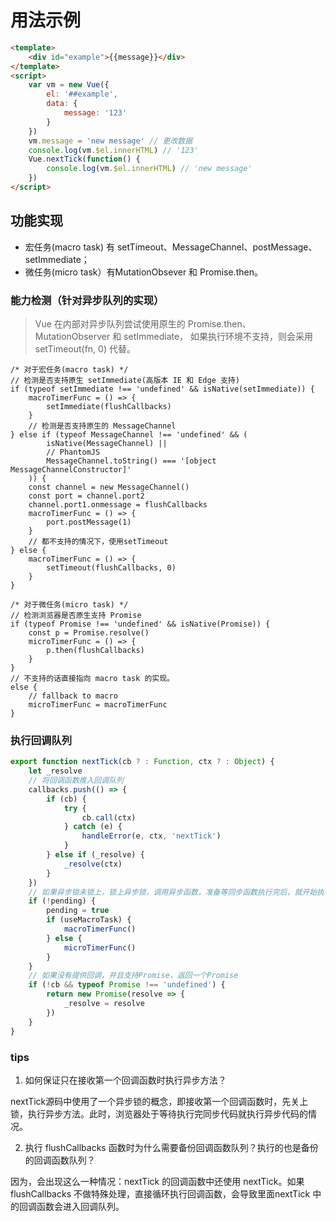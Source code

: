 # 用法示例

```html
<template>
    <div id="example">{{message}}</div>
</template>
<script>
    var vm = new Vue({
        el: '##example',
        data: {
            message: '123'
        }
    })
    vm.message = 'new message' // 更改数据
    console.log(vm.$el.innerHTML) // '123'
    Vue.nextTick(function() {
        console.log(vm.$el.innerHTML) // 'new message'
    })
</script>
```

## 功能实现

* 宏任务(macro task) 有 setTimeout、MessageChannel、postMessage、setImmediate；
* 微任务(micro task）有MutationObsever 和 Promise.then。

### 能力检测（针对异步队列的实现）

> Vue 在内部对异步队列尝试使用原生的 Promise.then、MutationObserver 和 setImmediate，
> 如果执行环境不支持，则会采用 setTimeout(fn, 0) 代替。

```JS
/* 对于宏任务(macro task) */
// 检测是否支持原生 setImmediate(高版本 IE 和 Edge 支持)
if (typeof setImmediate !== 'undefined' && isNative(setImmediate)) {
    macroTimerFunc = () => {
        setImmediate(flushCallbacks)
    }
    // 检测是否支持原生的 MessageChannel
} else if (typeof MessageChannel !== 'undefined' && (
        isNative(MessageChannel) ||
        // PhantomJS
        MessageChannel.toString() === '[object MessageChannelConstructor]'
    )) {
    const channel = new MessageChannel()
    const port = channel.port2
    channel.port1.onmessage = flushCallbacks
    macroTimerFunc = () => {
        port.postMessage(1)
    }
    // 都不支持的情况下，使用setTimeout
} else {
    macroTimerFunc = () => {
        setTimeout(flushCallbacks, 0)
    }
}

/* 对于微任务(micro task) */
// 检测浏览器是否原生支持 Promise
if (typeof Promise !== 'undefined' && isNative(Promise)) {
    const p = Promise.resolve()
    microTimerFunc = () => {
        p.then(flushCallbacks)
    }
}
// 不支持的话直接指向 macro task 的实现。
else {
    // fallback to macro
    microTimerFunc = macroTimerFunc
}
```

### 执行回调队列

```js
export function nextTick(cb ? : Function, ctx ? : Object) {
    let _resolve
    // 将回调函数推入回调队列
    callbacks.push(() => {
        if (cb) {
            try {
                cb.call(ctx)
            } catch (e) {
                handleError(e, ctx, 'nextTick')
            }
        } else if (_resolve) {
            _resolve(ctx)
        }
    })
    // 如果异步锁未锁上，锁上异步锁，调用异步函数，准备等同步函数执行完后，就开始执行回调函数队列
    if (!pending) {
        pending = true
        if (useMacroTask) {
            macroTimerFunc()
        } else {
            microTimerFunc()
        }
    }
    // 如果没有提供回调，并且支持Promise，返回一个Promise
    if (!cb && typeof Promise !== 'undefined') {
        return new Promise(resolve => {
            _resolve = resolve
        })
    }
}
```

### tips

1. 如何保证只在接收第一个回调函数时执行异步方法？

nextTick源码中使用了一个异步锁的概念，即接收第一个回调函数时，先关上锁，执行异步方法。此时，浏览器处于等待执行完同步代码就执行异步代码的情况。

2. 执行 flushCallbacks 函数时为什么需要备份回调函数队列？执行的也是备份的回调函数队列？

因为，会出现这么一种情况：nextTick 的回调函数中还使用 nextTick。如果 flushCallbacks 不做特殊处理，直接循环执行回调函数，会导致里面nextTick 中的回调函数会进入回调队列。
